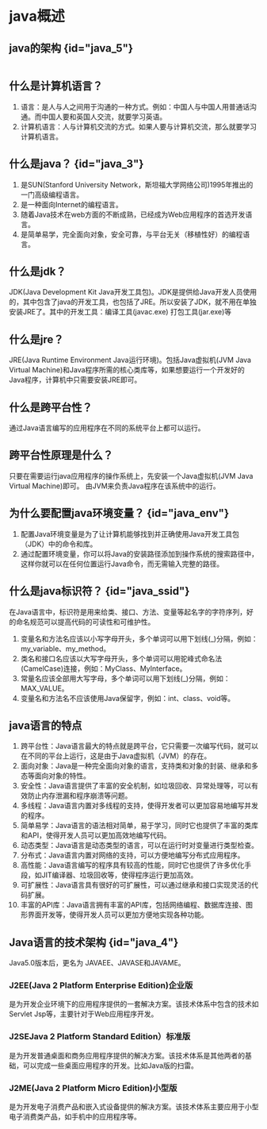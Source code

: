 # java概述

## java的架构 {id="java_5"}
<img src="java-platform.jpg" alt=""/>

## 什么是计算机语言？
1. 语言：是人与人之间用于沟通的一种方式。例如：中国人与中国人用普通话沟通。而中国人要和英国人交流，就要学习英语。
2. 计算机语言：人与计算机交流的方式。如果人要与计算机交流，那么就要学习计算机语言。

## 什么是java？ {id="java_3"}
1. 是SUN(Stanford University Network，斯坦福大学网络公司)1995年推出的一门高级编程语言。
2. 是一种面向Internet的编程语言。
3. 随着Java技术在web方面的不断成熟，已经成为Web应用程序的首选开发语言。
4. 是简单易学，完全面向对象，安全可靠，与平台无关（移植性好）的编程语言。

## 什么是jdk？
JDK(Java Development Kit Java开发工具包)。JDK是提供给Java开发人员使用的，其中包含了java的开发工具，也包括了JRE。所以安装了JDK，就不用在单独安装JRE了。其中的开发工具：编译工具(javac.exe) 打包工具(jar.exe)等

## 什么是jre？
JRE(Java Runtime Environment Java运行环境)。包括Java虚拟机(JVM Java Virtual Machine)和Java程序所需的核心类库等，如果想要运行一个开发好的Java程序，计算机中只需要安装JRE即可。

## 什么是跨平台性？
通过Java语言编写的应用程序在不同的系统平台上都可以运行。

## 跨平台性原理是什么？
只要在需要运行java应用程序的操作系统上，先安装一个Java虚拟机(JVM Java Virtual Machine)即可。 由JVM来负责Java程序在该系统中的运行。

## 为什么要配置java环境变量？ {id="java_env"}
1. 配置Java环境变量是为了让计算机能够找到并正确使用Java开发工具包（JDK）中的命令和库。
2. 通过配置环境变量，你可以将Java的安装路径添加到操作系统的搜索路径中，这样你就可以在任何位置运行Java命令，而无需输入完整的路径。

## 什么是java标识符？ {id="java_ssid"}
在Java语言中，标识符是用来给类、接口、方法、变量等起名字的字符序列，好的命名规范可以提高代码的可读性和可维护性。

1. 变量名和方法名应该以小写字母开头，多个单词可以用下划线(_)分隔，例如：my_variable、my_method。
2. 类名和接口名应该以大写字母开头，多个单词可以用驼峰式命名法(CamelCase)连接，例如：MyClass、MyInterface。
3. 常量名应该全部用大写字母，多个单词可以用下划线(_)分隔，例如：MAX_VALUE。
4. 变量名和方法名不应该使用Java保留字，例如：int、class、void等。

## java语言的特点
1. 跨平台性：Java语言最大的特点就是跨平台，它只需要一次编写代码，就可以在不同的平台上运行，这是由于Java虚拟机（JVM）的存在。
2. 面向对象：Java是一种完全面向对象的语言，支持类和对象的封装、继承和多态等面向对象的特性。
3. 安全性：Java语言提供了丰富的安全机制，如垃圾回收、异常处理等，可以有效防止内存泄漏和程序崩溃等问题。
4. 多线程：Java语言内置对多线程的支持，使得开发者可以更加容易地编写并发的程序。
5. 简单易学：Java语言的语法相对简单，易于学习，同时它也提供了丰富的类库和API，使得开发人员可以更加高效地编写代码。
6. 动态类型：Java语言是动态类型的语言，可以在运行时对变量进行类型检查。
7. 分布式：Java语言内置对网络的支持，可以方便地编写分布式应用程序。
8. 高性能：Java语言编写的程序具有较高的性能，同时它也提供了许多优化手段，如JIT编译器、垃圾回收等，使得程序运行更加高效。
9. 可扩展性：Java语言具有很好的可扩展性，可以通过继承和接口实现灵活的代码扩展。
10. 丰富的API库：Java语言拥有丰富的API库，包括网络编程、数据库连接、图形界面开发等，使得开发人员可以更加方便地实现各种功能。

## Java语言的技术架构 {id="java_4"}
Java5.0版本后，更名为 JAVAEE、JAVASE和JAVAME。
### J2EE(Java 2 Platform Enterprise Edition)企业版
是为开发企业环境下的应用程序提供的一套解决方案。该技术体系中包含的技术如 Servlet Jsp等，主要针对于Web应用程序开发。
### J2SEJava 2 Platform Standard Edition）标准版
是为开发普通桌面和商务应用程序提供的解决方案。该技术体系是其他两者的基础，可以完成一些桌面应用程序的开发。比如Java版的扫雷。
### J2ME(Java 2 Platform Micro Edition)小型版
是为开发电子消费产品和嵌入式设备提供的解决方案。该技术体系主要应用于小型电子消费类产品，如手机中的应用程序等。
